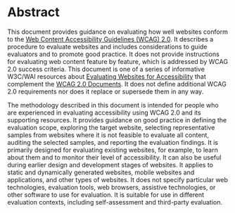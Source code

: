 # Abstract

This document provides guidance on evaluating how well websites conform to the [Web Content Accessibility Guidelines (WCAG) 2.0](http://www.w3.org/WAI/intro/wcag). It describes a procedure to evaluate websites and includes considerations to guide evaluators and to promote good practice. It does not provide instructions for evaluating web content feature by feature, which is addressed by WCAG 2.0 success criteria. This document is one of a series of informative W3C/WAI resources about [Evaluating Websites for Accessibility](http://www.w3.org/WAI/eval/) that complement the [WCAG 2.0 Documents](http://www.w3.org/WAI/intro/wcag20). It does not define additional WCAG 2.0 requirements nor does it replace or supersede them in any way.

The methodology described in this document is intended for people who are experienced in evaluating accessibility using WCAG 2.0 and its supporting resources. It provides guidance on good practice in defining the evaluation scope, exploring the target website, selecting representative samples from websites where it is not feasible to evaluate all content, auditing the selected samples, and reporting the evaluation findings. It is primarily designed for evaluating existing websites, for example, to learn about them and to monitor their level of accessibility. It can also be useful during earlier design and development stages of websites. It applies to static and dynamically generated websites, mobile websites and applications, and other types of websites. It does not specify particular web technologies, evaluation tools, web browsers, assistive technologies, or other software to use for evaluation. It is suitable for use in different evaluation contexts, including self-assessment and third-party evaluation.